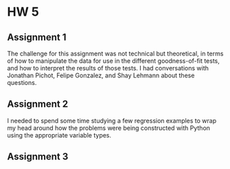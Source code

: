 # HW 5

## Assignment 1

The challenge for this assignment was not technical but theoretical, in terms of how to manipulate the data for use in 
the different goodness-of-fit tests, and how to interpret the results of those tests. I had conversations with Jonathan
Pichot, Felipe Gonzalez, and Shay Lehmann about these questions. 

## Assignment 2

I needed to spend some time studying a few regression examples to wrap my head around how the problems were being constructed with Python
using the appropriate variable types.

## Assignment 3

